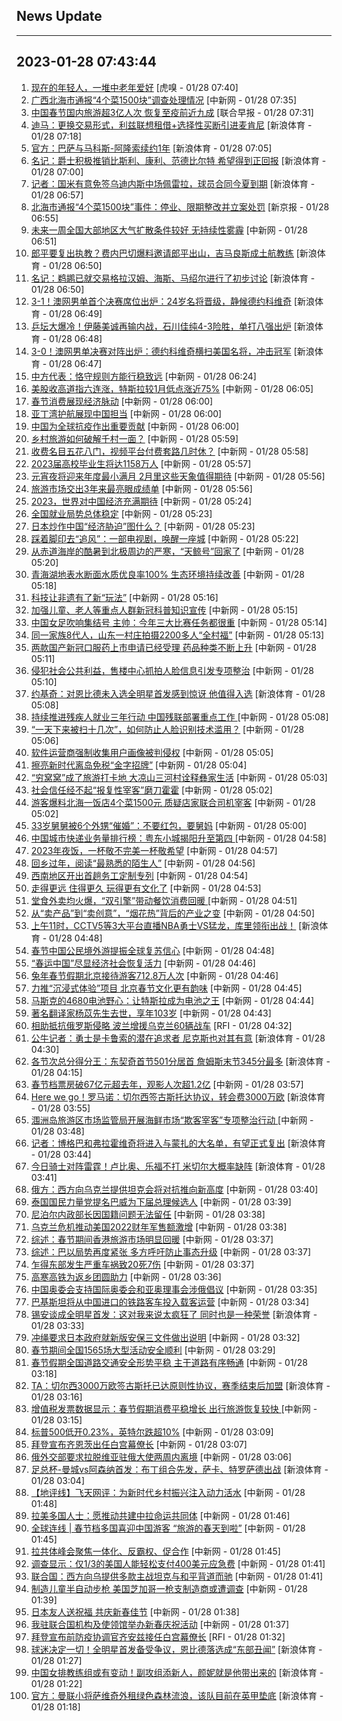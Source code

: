 ## News Update
---
2023-01-28 07:43:44
---
1. <a target="_blank" href="https://www.huxiu.com/article/778511.html">现在的年轻人，一堆中老年爱好</a> [虎嗅 - 01/28 07:40]
2. <a target="_blank" href="http://www.chinanews.com//sh/2023/01-28/9942399.shtml">广西北海市通报“4个菜1500块”调查处理情况</a> [中新网 - 01/28 07:35]
3. <a target="_blank" href="https://www.zaobao.com/realtime/china/story20230128-1357262">中国春节国内旅游超3亿人次 恢复至疫前近九成</a> [联合早报 - 01/28 07:31]
4. <a target="_blank" href="https://k.sina.cn/article_2018499075_784fda0302001l96n.html?from=sports&subch=osport">迪马：更换交易形式，利兹联想租借+选择性买断引进麦肯尼</a> [新浪体育 - 01/28 07:18]
5. <a target="_blank" href="https://k.sina.cn/article_5695956221_1538164fd020016eda.html?from=sports&subch=osport">官方：巴萨与马科斯-阿隆索续约1年</a> [新浪体育 - 01/28 07:05]
6. <a target="_blank" href="https://k.sina.cn/article_2018499075_784fda0302001l96k.html?from=sports&subch=osport">名记：爵士积极推销比斯利、康利、范德比尔特 希望得到正回报</a> [新浪体育 - 01/28 07:00]
7. <a target="_blank" href="https://k.sina.cn/article_2018499075_784fda0302001l96g.html?from=sports&subch=osport">记者：国米有意免签乌迪内斯中场佩雷拉，球员合同今夏到期</a> [新浪体育 - 01/28 06:57]
8. <a target="_blank" href="https://www.bjnews.com.cn/detail-167485996814585.html">北海市通报“4个菜1500块”事件：停业、限期整改并立案处罚</a> [新京报 - 01/28 06:55]
9. <a target="_blank" href="http://www.chinanews.com//gn/2023/01-28/9942397.shtml">未来一周全国大部地区大气扩散条件较好 无持续性雾霾</a> [中新网 - 01/28 06:51]
10. <a target="_blank" href="https://k.sina.cn/article_5559864694_14b64cd76001013a6f.html?from=sports&subch=vollyball">郎平要复出执教？费内巴切爆料邀请郎平出山，吉马良斯成土航教练</a> [新浪体育 - 01/28 06:50]
11. <a target="_blank" href="https://k.sina.cn/article_2018499075_784fda0302001l96d.html?from=sports&subch=osport">名记：鹈鹕已就交易格拉汉姆、海斯、马绍尔进行了初步讨论</a> [新浪体育 - 01/28 06:50]
12. <a target="_blank" href="https://k.sina.cn/article_5559864694_14b64cd76001013a6e.html?from=sports&subch=tennis">3-1！澳网男单首个决赛席位出炉：24岁名将晋级，静候德约科维奇</a> [新浪体育 - 01/28 06:49]
13. <a target="_blank" href="https://k.sina.cn/article_5559864694_14b64cd76001013a6d.html?from=sports&subch=pingpang">乒坛大爆冷！伊藤美诚再输内战，石川佳纯4-3险胜，单打八强出炉</a> [新浪体育 - 01/28 06:48]
14. <a target="_blank" href="https://k.sina.cn/article_5559864694_14b64cd76001013a6b.html?from=sports&subch=tennis">3-0！澳网男单决赛对阵出炉：德约科维奇横扫美国名将，冲击冠军</a> [新浪体育 - 01/28 06:47]
15. <a target="_blank" href="http://www.chinanews.com//gj/2023/01-28/9942396.shtml">中方代表：恪守规则方能行稳致远</a> [中新网 - 01/28 06:24]
16. <a target="_blank" href="http://www.chinanews.com//cj/2023/01-28/9942394.shtml">美股收高道指六连涨，特斯拉较1月低点涨近75%</a> [中新网 - 01/28 06:05]
17. <a target="_blank" href="http://www.chinanews.com//gn/2023/01-28/9942390.shtml">春节消费展现经济脉动</a> [中新网 - 01/28 06:00]
18. <a target="_blank" href="http://www.chinanews.com//gj/2023/01-28/9942391.shtml">亚丁湾护航展现中国担当</a> [中新网 - 01/28 06:00]
19. <a target="_blank" href="http://www.chinanews.com//gj/2023/01-28/9942389.shtml">中国为全球抗疫作出重要贡献</a> [中新网 - 01/28 06:00]
20. <a target="_blank" href="http://www.chinanews.com//sh/2023/01-28/9942388.shtml">乡村旅游如何破解千村一面？</a> [中新网 - 01/28 05:59]
21. <a target="_blank" href="http://www.chinanews.com//cj/2023/01-28/9942387.shtml">收费名目五花八门，视频平台付费套路几时休？</a> [中新网 - 01/28 05:58]
22. <a target="_blank" href="http://www.chinanews.com//sh/2023/01-28/9942386.shtml">2023届高校毕业生将达1158万人</a> [中新网 - 01/28 05:57]
23. <a target="_blank" href="http://www.chinanews.com//sh/2023/01-28/9942384.shtml">元宵夜将迎来年度最小满月 2月里这些天象值得期待</a> [中新网 - 01/28 05:56]
24. <a target="_blank" href="http://www.chinanews.com//sh/2023/01-28/9942385.shtml">旅游市场交出3年来最亮眼成绩单</a> [中新网 - 01/28 05:56]
25. <a target="_blank" href="http://www.chinanews.com//gj/2023/01-28/9942381.shtml">2023，世界对中国经济充满期待</a> [中新网 - 01/28 05:24]
26. <a target="_blank" href="http://www.chinanews.com//gn/2023/01-28/9942379.shtml">全国就业局势总体稳定</a> [中新网 - 01/28 05:23]
27. <a target="_blank" href="http://www.chinanews.com//gj/2023/01-28/9942380.shtml">日本炒作中国“经济胁迫”图什么？</a> [中新网 - 01/28 05:23]
28. <a target="_blank" href="http://www.chinanews.com//cul/2023/01-28/9942378.shtml">踩着脚印去“追风”：一部电视剧，唤醒一座城</a> [中新网 - 01/28 05:22]
29. <a target="_blank" href="http://www.chinanews.com//sh/2023/01-28/9942377.shtml">从赤道海岸的酷暑到北极周边的严寒，“天鲸号”回家了</a> [中新网 - 01/28 05:20]
30. <a target="_blank" href="http://www.chinanews.com//gn/2023/01-28/9942376.shtml">青海湖地表水断面水质优良率100% 生态环境持续改善</a> [中新网 - 01/28 05:18]
31. <a target="_blank" href="http://www.chinanews.com//sh/2023/01-28/9942375.shtml">科技让非遗有了新“玩法”</a> [中新网 - 01/28 05:16]
32. <a target="_blank" href="http://www.chinanews.com//sh/2023/01-28/9942374.shtml">加强儿童、老人等重点人群新冠科普知识宣传</a> [中新网 - 01/28 05:15]
33. <a target="_blank" href="http://www.chinanews.com//ty/2023/01-28/9942373.shtml">中国女足吹响集结号 主帅：今年三大比赛任务都很重</a> [中新网 - 01/28 05:14]
34. <a target="_blank" href="http://www.chinanews.com//sh/2023/01-28/9942372.shtml">同一家族8代人，山东一村庄拍摄2200多人“全村福”</a> [中新网 - 01/28 05:13]
35. <a target="_blank" href="http://www.chinanews.com//sh/2023/01-28/9942371.shtml">两款国产新冠口服药上市申请已经受理 药品种类不断上升</a> [中新网 - 01/28 05:11]
36. <a target="_blank" href="http://www.chinanews.com//gn/2023/01-28/9942370.shtml">侵犯社会公共利益，售楼中心抓拍人脸信息引发专项整治</a> [中新网 - 01/28 05:10]
37. <a target="_blank" href="https://k.sina.cn/article_2018499075_784fda0302001l95h.html?from=sports&subch=osport">约基奇：对恩比德未入选全明星首发感到惊讶 他值得入选</a> [新浪体育 - 01/28 05:08]
38. <a target="_blank" href="http://www.chinanews.com//gn/2023/01-28/9942369.shtml">持续推进残疾人就业三年行动 中国残联部署重点工作 </a> [中新网 - 01/28 05:08]
39. <a target="_blank" href="http://www.chinanews.com//sh/2023/01-28/9942368.shtml">“一天下来被扫十几次”，如何防止人脸识别技术滥用？</a> [中新网 - 01/28 05:06]
40. <a target="_blank" href="http://www.chinanews.com//sh/2023/01-28/9942367.shtml">软件运营商强制收集用户画像被判侵权</a> [中新网 - 01/28 05:05]
41. <a target="_blank" href="http://www.chinanews.com//cj/2023/01-28/9942366.shtml">擦亮新时代离岛免税“金字招牌”</a> [中新网 - 01/28 05:04]
42. <a target="_blank" href="http://www.chinanews.com//sh/2023/01-28/9942365.shtml">“穷窝窝”成了旅游打卡地 大凉山三河村诠释彝家生活</a> [中新网 - 01/28 05:03]
43. <a target="_blank" href="http://www.chinanews.com//sh/2023/01-28/9942363.shtml">社会信任经不起“报复性宰客”磨刀霍霍</a> [中新网 - 01/28 05:02]
44. <a target="_blank" href="http://www.chinanews.com//sh/2023/01-28/9942364.shtml">游客爆料北海一饭店4个菜1500元 质疑店家联合司机宰客</a> [中新网 - 01/28 05:02]
45. <a target="_blank" href="http://www.chinanews.com//sh/2023/01-28/9942362.shtml">33岁舅舅被6个外甥“催婚”：不要红包，要舅妈</a> [中新网 - 01/28 05:00]
46. <a target="_blank" href="http://www.chinanews.com//cj/2023/01-28/9942361.shtml">中国城市快递业务量排行榜：粤东小城揭阳升至第四 </a> [中新网 - 01/28 04:58]
47. <a target="_blank" href="http://www.chinanews.com//sh/2023/01-28/9942360.shtml">2023年夜饭，一杯敬不完美一杯敬希望</a> [中新网 - 01/28 04:57]
48. <a target="_blank" href="http://www.chinanews.com//sh/2023/01-28/9942359.shtml">回乡过年，阅读“最熟悉的陌生人”</a> [中新网 - 01/28 04:56]
49. <a target="_blank" href="http://www.chinanews.com//sh/2023/01-28/9942358.shtml">西南地区开出首趟务工定制专列</a> [中新网 - 01/28 04:54]
50. <a target="_blank" href="http://www.chinanews.com//sh/2023/01-28/9942357.shtml">走得更远 住得更久 玩得更有文化了</a> [中新网 - 01/28 04:53]
51. <a target="_blank" href="http://www.chinanews.com//cj/2023/01-28/9942356.shtml">堂食外卖均火爆，“双引擎”带动餐饮消费回暖 </a> [中新网 - 01/28 04:51]
52. <a target="_blank" href="http://www.chinanews.com//cj/2023/01-28/9942355.shtml">从“卖产品”到“卖创意”，“烟花热”背后的产业之变</a> [中新网 - 01/28 04:50]
53. <a target="_blank" href="https://k.sina.cn/article_1685707867_6479dc5b001019wfm.html?from=sports&subch=nba">上午11时，CCTV5等3大平台直播NBA勇士VS猛龙，库里领衔出战！</a> [新浪体育 - 01/28 04:48]
54. <a target="_blank" href="http://www.chinanews.com//cj/2023/01-28/9942354.shtml">春节中国公民境外游提振全球复苏信心</a> [中新网 - 01/28 04:48]
55. <a target="_blank" href="http://www.chinanews.com//cj/2023/01-28/9942353.shtml">“春运中国”尽显经济社会恢复活力</a> [中新网 - 01/28 04:46]
56. <a target="_blank" href="http://www.chinanews.com//sh/2023/01-28/9942352.shtml">兔年春节假期北京接待游客712.8万人次</a> [中新网 - 01/28 04:46]
57. <a target="_blank" href="http://www.chinanews.com//cul/2023/01-28/9942351.shtml">力推“沉浸式体验”项目 北京春节文化更有韵味</a> [中新网 - 01/28 04:45]
58. <a target="_blank" href="http://www.chinanews.com//cj/2023/01-28/9942348.shtml">马斯克的4680电池野心：让特斯拉成为电池之王</a> [中新网 - 01/28 04:44]
59. <a target="_blank" href="http://www.chinanews.com//cul/2023/01-28/9942347.shtml">著名翻译家杨苡先生去世，享年103岁</a> [中新网 - 01/28 04:43]
60. <a target="_blank" href="https://www.rfi.fr/cn/%E8%B4%A2%E7%BB%8F%E5%BF%AB%E8%AE%AF/20230127-%E9%80%9A%E8%86%A8%E8%B6%8B%E7%BC%93-%E7%BE%8E%E8%82%A1%E9%BB%91%E7%BF%BB%E7%BA%A2">相助抵抗俄罗斯侵略 波兰增援乌克兰60辆战车</a> [RFI - 01/28 04:32]
61. <a target="_blank" href="https://k.sina.cn/article_2018499075_784fda0302001l959.html?from=sports&subch=osport">公牛记者：勇士是卡鲁索的潜在追求者 尼克斯也对其有意</a> [新浪体育 - 01/28 04:30]
62. <a target="_blank" href="https://k.sina.cn/article_2018499075_784fda0302001l957.html?from=sports&subch=osport">各节次总分得分王：东契奇首节501分居首 詹姆斯末节345分最多</a> [新浪体育 - 01/28 04:15]
63. <a target="_blank" href="http://www.chinanews.com//cul/2023/01-28/9942349.shtml">春节档票房破67亿元超去年，观影人次超1.2亿</a> [中新网 - 01/28 03:57]
64. <a target="_blank" href="https://k.sina.cn/article_2018499075_784fda0302001l951.html?from=sports&subch=osport">Here we go！罗马诺：切尔西签古斯托达协议，转会费3000万欧</a> [新浪体育 - 01/28 03:55]
65. <a target="_blank" href="http://www.chinanews.com//sh/2023/01-28/9942346.shtml">涠洲岛旅游区市场监管局开展海鲜市场“欺客宰客”专项整治行动 </a> [中新网 - 01/28 03:48]
66. <a target="_blank" href="https://k.sina.cn/article_2018499075_784fda0302001l94w.html?from=sports&subch=osport">记者：博格巴和弗拉霍维奇将进入与蒙扎的大名单，有望正式复出</a> [新浪体育 - 01/28 03:44]
67. <a target="_blank" href="https://k.sina.cn/article_2018499075_784fda0302001l94x.html?from=sports&subch=osport">今日骑士对阵雷霆！卢比奥、乐福不打 米切尔大概率缺阵</a> [新浪体育 - 01/28 03:41]
68. <a target="_blank" href="http://www.chinanews.com//gj/2023/01-28/9942341.shtml">俄方：西方向乌克兰提供坦克会将对抗推向新高度</a> [中新网 - 01/28 03:40]
69. <a target="_blank" href="http://www.chinanews.com//gj/2023/01-28/9942340.shtml">泰国国民力量党提名巴威为下届总理候选人</a> [中新网 - 01/28 03:39]
70. <a target="_blank" href="http://www.chinanews.com//gj/2023/01-28/9942339.shtml">尼泊尔内政部长因国籍问题无法留任</a> [中新网 - 01/28 03:38]
71. <a target="_blank" href="http://www.chinanews.com//gj/2023/01-28/9942338.shtml">乌克兰危机推动美国2022财年军售额激增</a> [中新网 - 01/28 03:38]
72. <a target="_blank" href="http://www.chinanews.com//sh/2023/01-28/9942336.shtml">综述：春节期间香港旅游市场明显回暖</a> [中新网 - 01/28 03:37]
73. <a target="_blank" href="http://www.chinanews.com//gj/2023/01-28/9942335.shtml">综述：巴以局势再度紧张 多方呼吁防止事态升级</a> [中新网 - 01/28 03:37]
74. <a target="_blank" href="http://www.chinanews.com//gj/2023/01-28/9942337.shtml">乍得东部发生严重车祸致20死7伤</a> [中新网 - 01/28 03:37]
75. <a target="_blank" href="http://www.chinanews.com//gn/2023/01-28/9942334.shtml">高寒高铁为返乡团圆助力</a> [中新网 - 01/28 03:36]
76. <a target="_blank" href="http://www.chinanews.com//gj/2023/01-28/9942333.shtml">中国奥委会支持国际奥委会和亚奥理事会涉俄倡议</a> [中新网 - 01/28 03:35]
77. <a target="_blank" href="http://www.chinanews.com//gj/2023/01-28/9942332.shtml">巴基斯坦将从中国进口的铁路客车投入载客运营</a> [中新网 - 01/28 03:34]
78. <a target="_blank" href="https://k.sina.cn/article_2018499075_784fda0302001l94t.html?from=sports&subch=osport">锡安谈成全明星首发：这对我来说太疯狂了 同时也是一种荣誉</a> [新浪体育 - 01/28 03:33]
79. <a target="_blank" href="http://www.chinanews.com//gj/2023/01-28/9942331.shtml">冲绳要求日本政府就新版安保三文件做出说明</a> [中新网 - 01/28 03:32]
80. <a target="_blank" href="http://www.chinanews.com//gn/2023/01-28/9942345.shtml">春节期间全国1565场大型活动安全顺利</a> [中新网 - 01/28 03:29]
81. <a target="_blank" href="http://www.chinanews.com//gn/2023/01-28/9942344.shtml">春节假期全国道路交通安全形势平稳 主干道路有序畅通</a> [中新网 - 01/28 03:18]
82. <a target="_blank" href="https://k.sina.cn/article_2018499075_784fda0302001l94o.html?from=sports&subch=osport">TA：切尔西3000万欧签古斯托已达原则性协议，赛季结束后加盟</a> [新浪体育 - 01/28 03:16]
83. <a target="_blank" href="http://www.chinanews.com//sh/2023/01-28/9942343.shtml">增值税发票数据显示：春节假期消费平稳增长 出行旅游恢复较快 </a> [中新网 - 01/28 03:15]
84. <a target="_blank" href="http://www.chinanews.com//cj/2023/01-28/9942330.shtml">标普500低开0.23%，英特尔跌超10%</a> [中新网 - 01/28 03:09]
85. <a target="_blank" href="http://www.chinanews.com//gj/2023/01-28/9942329.shtml">拜登宣布齐恩茨出任白宫幕僚长</a> [中新网 - 01/28 03:07]
86. <a target="_blank" href="http://www.chinanews.com//gj/2023/01-28/9942328.shtml">俄外交部要求拉脱维亚驻俄大使两周内离境</a> [中新网 - 01/28 03:06]
87. <a target="_blank" href="https://k.sina.cn/article_2018499075_784fda0302001l94m.html?from=sports&subch=osport">足总杯-曼城vs阿森纳首发：布丁组合先发，萨卡、特罗萨德出战</a> [新浪体育 - 01/28 03:04]
88. <a target="_blank" href="http://www.chinanews.com//gn/2023/01-28/9942327.shtml">【地评线】飞天网评：为新时代乡村振兴注入动力活水</a> [中新网 - 01/28 01:48]
89. <a target="_blank" href="http://www.chinanews.com//gj/2023/01-28/9942326.shtml">拉美多国人士：愿推动共建中拉命运共同体</a> [中新网 - 01/28 01:46]
90. <a target="_blank" href="http://www.chinanews.com//gj/2023/01-28/9942325.shtml">全球连线 | 春节档多国喜迎中国游客 “旅游的春天到啦”</a> [中新网 - 01/28 01:45]
91. <a target="_blank" href="http://www.chinanews.com//gj/2023/01-28/9942324.shtml">拉共体峰会聚焦一体化、反霸权、促合作</a> [中新网 - 01/28 01:45]
92. <a target="_blank" href="http://www.chinanews.com//gj/2023/01-28/9942322.shtml">调查显示：仅1/3的美国人能轻松支付400美元应急费</a> [中新网 - 01/28 01:41]
93. <a target="_blank" href="http://www.chinanews.com//gj/2023/01-28/9942323.shtml">联合国：西方向乌提供多款主战坦克与和平背道而驰</a> [中新网 - 01/28 01:41]
94. <a target="_blank" href="http://www.chinanews.com//gj/2023/01-28/9942321.shtml">制造儿童半自动步枪 美国芝加哥一枪支制造商或遭调查</a> [中新网 - 01/28 01:39]
95. <a target="_blank" href="http://www.chinanews.com//gj/2023/01-28/9942320.shtml">日本友人送祝福 共庆新春佳节</a> [中新网 - 01/28 01:38]
96. <a target="_blank" href="http://www.chinanews.com//gn/2023/01-28/9942319.shtml">我驻联合国机构及使领馆举办新春庆祝活动</a> [中新网 - 01/28 01:37]
97. <a target="_blank" href="https://www.rfi.fr/cn/%E5%9B%BD%E9%99%85%E6%8A%A5%E9%81%93/20230127-%E7%9B%B8%E5%8A%A9%E6%8A%B5%E6%8A%97%E4%BF%84%E7%BD%97%E6%96%AF%E4%BE%B5%E7%95%A5-%E6%B3%A2%E5%85%B0%E5%A2%9E%E6%8F%B4%E4%B9%8C%E5%85%8B%E5%85%B060%E8%BE%86%E6%88%98%E8%BD%A6">拜登宣布前防疫协调官齐安兹接任白宫幕僚长</a> [RFI - 01/28 01:32]
98. <a target="_blank" href="https://k.sina.cn/article_3181157500_bd9c9c7c02701mdwz.html?from=sports&subch=osport">球迷决定一切！全明星首发备受争议，恩比德落选成“东部丑闻”</a> [新浪体育 - 01/28 01:27]
99. <a target="_blank" href="https://k.sina.cn/article_3181157500_bd9c9c7c00101mdww.html?from=sports&subch=vollyball">中国女排教练组或有变动！副攻组添新人，颜妮就是他带出来的</a> [新浪体育 - 01/28 01:22]
100. <a target="_blank" href="https://k.sina.cn/article_2018499075_784fda0302001l93z.html?from=sports&subch=osport">官方：曼联小将萨维奇外租绿色森林流浪，该队目前在英甲垫底</a> [新浪体育 - 01/28 01:18]
